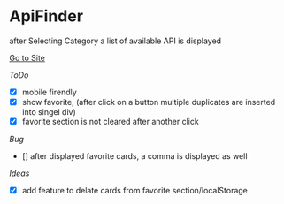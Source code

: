 # ApiFinder
after Selecting Category a list of available API is displayed

[Go to Site](https://fervent-mestorf-3d691e.netlify.app/)

_ToDo_
- [x] mobile firendly
- [x] show favorite, (after click on a button multiple duplicates are inserted into singel div)
- [x] favorite section is not cleared after another click

_Bug_
- [] after displayed favorite cards, a comma is displayed as well

_Ideas_
- [x] add feature to delate cards from favorite section/localStorage